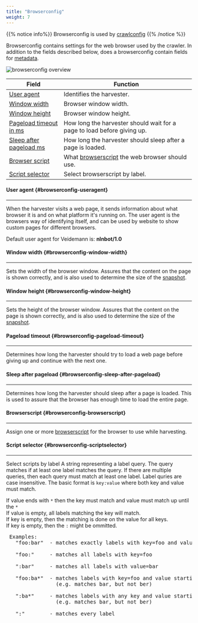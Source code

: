 ```yaml
---
title: "Browserconfig"
weight: 7
---
```


{{% notice info%}}
Browserconfig is used by [crawlconfig](../crawlconfig)
{{% /notice %}}  


Browserconfig contains settings for  the web browser used by the crawler. In addition to the fields described below,
does a browserconfig contain fields for [metadata](../#veidemann-meta).


![browserconfig overview](/veidemann/docs/img/browserconfig/veidemann_dashboard_browserconfig_overview.png)


 Field                                                         | Function
---------------------------------------------------------------|--------------------------------------------------------
[User agent](#browserconfig-useragent)                         | Identifies the harvester.
[Window width](#browserconfig-window-width)                    | Browser window width.
[Window height](#browserconfig-window-height)                  | Browser window height.
[Pageload timeout in ms](#browserconfig-pageload-timeout)      | How long the harvester should wait for a page to load before giving up.  
[Sleep after pageload ms](#browserconfig-sleep-after-pageload) | How long the harvester should sleep after a page is loaded.
[Browser script](#browserconfig-browserscript)                 | What [browserscript](../browserscript) the web browser should use.
[Script selector](#browserconfig-scriptselector)               | Select browserscript by label.  


#### User agent {#browserconfig-useragent}
-------------------------------------------

When the harvester visits a web page, it sends information about what browser it is and on what platform it's running on.
The user agent is the browsers way of identifying itself, and can be used by website to show custom pages for different
browsers.   

Default user agent for Veidemann is: **nlnbot/1.0**


#### Window width {#browserconfig-window-width}
-----------------------------------------------
Sets the width of the browser window. Assures that the content on the page is shown correctly, and is also used to 
determine the size of the [snapshot](../crawlconfig/#crawlconfig-create-snapshot).

#### Window height {#browserconfig-window-height}
-----------------------------------------------
Sets the height of the browser window. Assures that the content on the page is shown correctly, and is also used to 
determine the size of the [snapshot](../crawlconfig/#crawlconfig-create-snapshot).

#### Pageload timeout {#browserconfig-pageload-timeout}
-------------------------------------------------------
Determines how long the harvester should try to load a web page before giving up and continue with the next one.

#### Sleep after pageload {#browserconfig-sleep-after-pageload}
---------------------------------------------------------------
Determines how long the harvester should sleep after a page is loaded. This is used to assure that the browser has enough
time to load the entire page. 

#### Browserscript {#browserconfig-browserscript}
--------------------------------------------------
Assign one or more  [browserscript](../browserscript) for the browser to use while harvesting.   

#### Script selector {#browserconfig-scriptselector}
----------------------------------------------------
Select scripts by label
A string representing a label query. The query matches if at least one label matches the query.
If there are multiple queries, then each query must match at least one label.
Label quries are case insensitive. The basic format is <code>key:value</code> where both key and value must match.
  
  If value ends with <code>&ast;</code> then the key must match and value must match up until the <code>&ast;</code>  
  If value is empty, all labels matching the key will match.  
  If key is empty, then the matching is done on the value for all keys.  
  If key is empty, then the <code>:</code> might be ommitted.
  
<pre>
 Examples:
   "foo:bar"  - matches exactly labels with key=foo and value=bar  
   
   "foo:"     - matches all labels with key=foo  
   
   ":bar"     - matches all labels with value=bar  
   
   "foo:ba*"  - matches labels with key=foo and value starting with ba 
                (e.g. matches bar, but not ber)  
   
   ":ba*"     - matches labels with any key and value starting with ba
                (e.g. matches bar, but not ber)  
   
   ":"        - matches every label
</pre>
